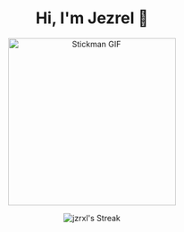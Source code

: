 <div align="center">
 <h1 align="center">Hi, I'm Jezrel 👋</h1>
 <img src="https://www.gifcen.com/stickman-gif-6/" width="300" alt="Stickman GIF">

![jzrxl's Streak](https://github-readme-streak-stats.herokuapp.com/?user=jzrxl&theme=merko&hide_border=true)